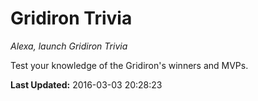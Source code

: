 # Gridiron Trivia
*Alexa, launch Gridiron Trivia*

Test your knowledge of the Gridiron's winners and MVPs.

**Last Updated:** 2016-03-03 20:28:23